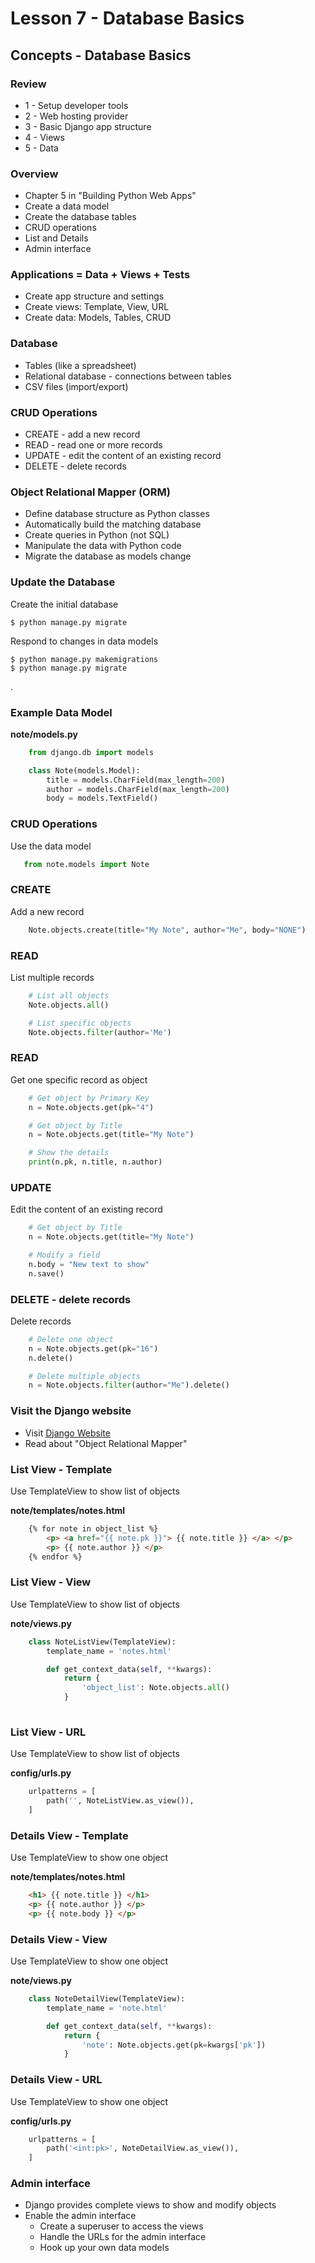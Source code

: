 # Lesson 7 - Database Basics

## Concepts - Database Basics


### Review
* 1 - Setup developer tools
* 2 - Web hosting provider
* 3 - Basic Django app structure
* 4 - Views
* 5 - Data


### Overview
* Chapter 5 in "Building Python Web Apps"
* Create a data model
* Create the database tables
* CRUD operations
* List and Details
* Admin interface


### Applications = Data + Views + Tests
* Create app structure and settings
* Create views: Template, View, URL
* Create data: Models, Tables, CRUD


### Database
* Tables (like a spreadsheet)
* Relational database - connections between tables
* CSV files (import/export)


### CRUD Operations
* CREATE - add a new record
* READ - read one or more records
* UPDATE - edit the content of an existing record
* DELETE - delete records 


### Object Relational Mapper (ORM)
* Define database structure as Python classes
* Automatically build the matching database
* Create queries in Python (not SQL)
* Manipulate the data with Python code
* Migrate the database as models change


### Update the Database
Create the initial database

    $ python manage.py migrate

Respond to changes in data models

    $ python manage.py makemigrations
    $ python manage.py migrate
.


### Example Data Model

**note/models.py**

```python
    from django.db import models

    class Note(models.Model):
        title = models.CharField(max_length=200)
        author = models.CharField(max_length=200)
        body = models.TextField()
```


### CRUD Operations

Use the data model

```python
   from note.models import Note
``` 



### CREATE 
Add a new record

```python
    Note.objects.create(title="My Note", author="Me", body="NONE")
```  



### READ 
List multiple records

```python
    # List all objects
    Note.objects.all()

    # List specific objects
    Note.objects.filter(author='Me')
```  



### READ
Get one specific record as object

```python
    # Get object by Primary Key
    n = Note.objects.get(pk="4")

    # Get object by Title
    n = Note.objects.get(title="My Note")

    # Show the details
    print(n.pk, n.title, n.author)
```  



### UPDATE
Edit the content of an existing record

```python
    # Get object by Title
    n = Note.objects.get(title="My Note")

    # Modify a field
    n.body = "New text to show"
    n.save()
```  


### DELETE - delete records 
Delete records

```python
    # Delete one object
    n = Note.objects.get(pk="16")
    n.delete()

    # Delete multiple objects
    n = Note.objects.filter(author="Me").delete()
```  


    
### Visit the Django website
* Visit [Django Website](https://www.djangoproject.com/start)
* Read about "Object Relational Mapper"



### List View - Template
Use TemplateView to show list of objects

**note/templates/notes.html**

```html
    {% for note in object_list %}
        <p> <a href="{{ note.pk }}"> {{ note.title }} </a> </p>
        <p> {{ note.author }} </p>
    {% endfor %}
```  


### List View - View
Use TemplateView to show list of objects

**note/views.py**

```python
    class NoteListView(TemplateView):
        template_name = 'notes.html'

        def get_context_data(self, **kwargs):
            return {
                'object_list': Note.objects.all()
            }
 
```  

### List View - URL
Use TemplateView to show list of objects

**config/urls.py**

```python
    urlpatterns = [
        path('', NoteListView.as_view()),
    ]
```



### Details View - Template
Use TemplateView to show one object

**note/templates/notes.html**

```html
    <h1> {{ note.title }} </h1>
    <p> {{ note.author }} </p>
    <p> {{ note.body }} </p>
```  


### Details View - View
Use TemplateView to show one object

**note/views.py**

```python
    class NoteDetailView(TemplateView):
        template_name = 'note.html'

        def get_context_data(self, **kwargs):
            return {
                'note': Note.objects.get(pk=kwargs['pk'])
            }
```  


### Details View - URL
Use TemplateView to show one object

**config/urls.py**

```python
    urlpatterns = [
        path('<int:pk>', NoteDetailView.as_view()),
    ]   
```



### Admin interface
* Django provides complete views to show and modify objects
* Enable the admin interface 
    * Create a superuser to access the views
    * Handle the URLs for the admin interface
    * Hook up your own data models
